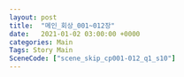 ```yaml
---
layout: post
title:  "메인_회상_001~012장"
date:   2021-01-02 03:00:00 +0000
categories: Main
Tags: Story Main
SceneCode: ["scene_skip_cp001-012_q1_s10"]
---
```

